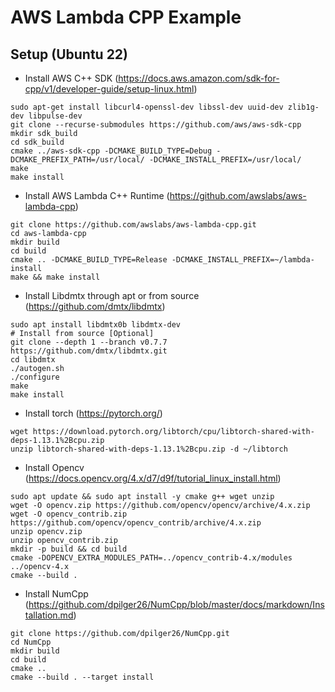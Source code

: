 # AWS Lambda CPP Example

## Setup (Ubuntu 22)
- Install AWS C++ SDK (https://docs.aws.amazon.com/sdk-for-cpp/v1/developer-guide/setup-linux.html)
```
sudo apt-get install libcurl4-openssl-dev libssl-dev uuid-dev zlib1g-dev libpulse-dev
git clone --recurse-submodules https://github.com/aws/aws-sdk-cpp
mkdir sdk_build
cd sdk_build
cmake ../aws-sdk-cpp -DCMAKE_BUILD_TYPE=Debug -DCMAKE_PREFIX_PATH=/usr/local/ -DCMAKE_INSTALL_PREFIX=/usr/local/
make
make install
```

- Install AWS Lambda C++ Runtime (https://github.com/awslabs/aws-lambda-cpp)  
```
git clone https://github.com/awslabs/aws-lambda-cpp.git
cd aws-lambda-cpp
mkdir build
cd build
cmake .. -DCMAKE_BUILD_TYPE=Release -DCMAKE_INSTALL_PREFIX=~/lambda-install
make && make install
```

- Install Libdmtx through apt or from source (https://github.com/dmtx/libdmtx)
```
sudo apt install libdmtx0b libdmtx-dev
# Install from source [Optional]
git clone --depth 1 --branch v0.7.7 https://github.com/dmtx/libdmtx.git
cd libdmtx
./autogen.sh
./configure 
make 
make install
```

- Install torch (https://pytorch.org/)
```
wget https://download.pytorch.org/libtorch/cpu/libtorch-shared-with-deps-1.13.1%2Bcpu.zip
unzip libtorch-shared-with-deps-1.13.1%2Bcpu.zip -d ~/libtorch
```

- Install Opencv (https://docs.opencv.org/4.x/d7/d9f/tutorial_linux_install.html)
```
sudo apt update && sudo apt install -y cmake g++ wget unzip
wget -O opencv.zip https://github.com/opencv/opencv/archive/4.x.zip
wget -O opencv_contrib.zip https://github.com/opencv/opencv_contrib/archive/4.x.zip
unzip opencv.zip
unzip opencv_contrib.zip
mkdir -p build && cd build
cmake -DOPENCV_EXTRA_MODULES_PATH=../opencv_contrib-4.x/modules ../opencv-4.x
cmake --build .
```

- Install NumCpp (https://github.com/dpilger26/NumCpp/blob/master/docs/markdown/Installation.md)
```
git clone https://github.com/dpilger26/NumCpp.git
cd NumCpp
mkdir build
cd build
cmake ..
cmake --build . --target install
``` 